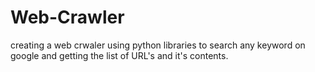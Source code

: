 # Web-Crawler
creating a web crwaler using python libraries to search any keyword on google and getting the list of URL's and it's contents.

